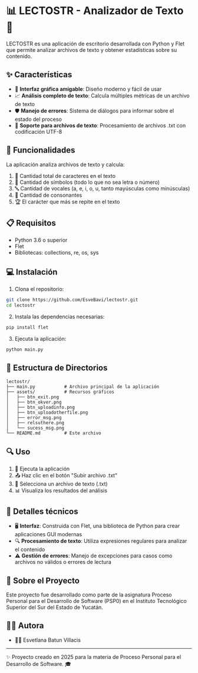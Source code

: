 
# 📊 LECTOSTR - Analizador de Texto 📝

LECTOSTR es una aplicación de escritorio desarrollada con Python y Flet que permite analizar archivos de texto y obtener estadísticas sobre su contenido.

## ✨ Características

- 🎨 **Interfaz gráfica amigable**: Diseño moderno y fácil de usar
- 📈 **Análisis completo de texto**: Calcula múltiples métricas de un archivo de texto
- 🛡️ **Manejo de errores**: Sistema de diálogos para informar sobre el estado del proceso
- 📄 **Soporte para archivos de texto**: Procesamiento de archivos .txt con codificación UTF-8

## 🚀 Funcionalidades

La aplicación analiza archivos de texto y calcula:

1. 🔢 Cantidad total de caracteres en el texto
2. 🔣 Cantidad de símbolos (todo lo que no sea letra o número)
3. 🔤 Cantidad de vocales (a, e, i, o, u, tanto mayúsculas como minúsculas)
4. 📝 Cantidad de consonantes
5. 🏆 El carácter que más se repite en el texto

## 📋 Requisitos

- Python 3.6 o superior
- Flet
- Bibliotecas: collections, re, os, sys

## 💻 Instalación

1. Clona el repositorio:
```bash
git clone https://github.com/EsveBavi/lectostr.git
cd lectostr
```

2. Instala las dependencias necesarias:
```bash
pip install flet
```

3. Ejecuta la aplicación:
```bash
python main.py
```

## 📂 Estructura de Directorios

```
lectostr/
├── main.py           # Archivo principal de la aplicación
├── assets/           # Recursos gráficos 
│   ├── btn_exit.png
│   ├── btn_okver.png
│   ├── btn_uploadinfo.png
│   ├── btn_uploadotherfile.png
│   ├── error_msg.png
│   ├── relsuthere.png
│   └── sucess_msg.png
└── README.md         # Este archivo
```

## 🔍 Uso

1. 🚀 Ejecuta la aplicación
2. 📤 Haz clic en el botón "Subir archivo .txt"
3. 📁 Selecciona un archivo de texto (.txt)
4. 📊 Visualiza los resultados del análisis

## 🔧 Detalles técnicos

- 🖥️ **Interfaz**: Construida con Flet, una biblioteca de Python para crear aplicaciones GUI modernas
- 🔍 **Procesamiento de texto**: Utiliza expresiones regulares para analizar el contenido
- ⚠️ **Gestión de errores**: Manejo de excepciones para casos como archivos no válidos o errores de lectura

## 📝 Sobre el Proyecto

Este proyecto fue desarrollado como parte de la asignatura Proceso Personal para el Desarrollo de Software (PSP0) en el Instituto Tecnológico Superior del Sur del Estado de Yucatán.

## 👩‍💻 Autora

- 👩‍🎓 Esvetlana Batun Villacis

---

✨ Proyecto creado en 2025 para la materia de Proceso Personal para el Desarrollo de Software. 🎓
